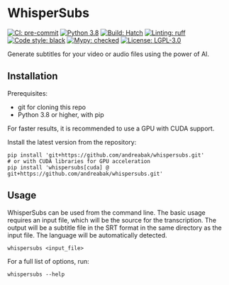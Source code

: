 # WhisperSubs

[![CI: pre-commit](https://github.com/andreabak/whispersubs/actions/workflows/pre-commit.yml/badge.svg?branch=main)](https://github.com/andreabak/whispersubs/actions)
[![Python 3.8](https://img.shields.io/badge/python-3.8-blue.svg)](https://www.python.org/downloads/release/python-380/)
[![Build: Hatch](https://img.shields.io/badge/%F0%9F%A5%9A-Hatch-4051b5.svg)](https://github.com/pypa/hatch)
[![Linting: ruff](https://img.shields.io/endpoint?url=https://raw.githubusercontent.com/astral-sh/ruff/main/assets/badge/v2.json)](https://github.com/astral-sh/ruff)
[![Code style: black](https://img.shields.io/badge/code%20style-black-000000.svg)](https://github.com/psf/black)
[![Mypy: checked](https://img.shields.io/badge/mypy-checked-2A6DB2.svg)](https://mypy-lang.org/)
[![License: LGPL-3.0](https://img.shields.io/github/license/andreabak/whispersubs)](https://github.com/andreabak/whispersubs/blob/main/LICENSE)

Generate subtitles for your video or audio files using the power of AI.

## Installation

Prerequisites:
- git for cloning this repo
- Python 3.8 or higher, with pip

For faster results, it is recommended to use a GPU with CUDA support.

Install the latest version from the repository:
```shell
pip install 'git+https://github.com/andreabak/whispersubs.git'
# or with CUDA libraries for GPU acceleration
pip install 'whispersubs[cuda] @ git+https://github.com/andreabak/whispersubs.git'
```

## Usage
WhisperSubs can be used from the command line. The basic usage requires an input file, which will be the source for the transcription. The output will be a subtitle file in the SRT format in the same directory as the input file. The language will be automatically detected.
```shell
whispersubs <input_file>
```

For a full list of options, run:
```shell
whispersubs --help
```
